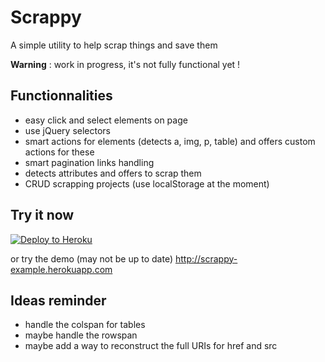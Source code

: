Scrappy
=======

A simple utility to help scrap things and save them


**Warning** : work in progress, it's not fully functional yet !

## Functionnalities

- easy click and select elements on page
- use jQuery selectors
- smart actions for elements (detects a, img, p, table) and offers custom actions for these
- smart pagination links handling
- detects attributes and offers to scrap them
- CRUD scrapping projects (use localStorage at the moment)

## Try it now

[![Deploy to Heroku](https://www.herokucdn.com/deploy/button.png)](https://heroku.com/deploy)

or try the demo (may not be up to date) http://scrappy-example.herokuapp.com

## Ideas reminder 

- handle the colspan for tables
- maybe handle the rowspan
- maybe add a way to reconstruct the full URIs for href and src



